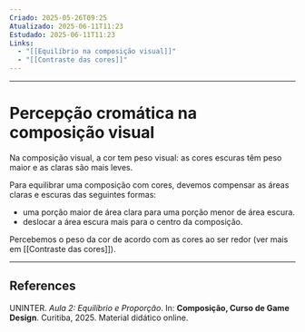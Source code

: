 ```yaml
---
Criado: 2025-05-26T09:25
Atualizado: 2025-06-11T11:23
Estudado: 2025-06-11T11:23
Links:
  - "[[Equilíbrio na composição visual]]"
  - "[[Contraste das cores]]"
---
```

---
# Percepção cromática na composição visual

Na composição visual, a cor tem peso visual: as cores escuras têm peso maior e as claras são mais leves.

Para equilibrar uma composição com cores, devemos compensar as áreas claras e escuras das seguintes formas: 

- uma porção maior de área clara para uma porção menor de área escura.
- deslocar a área escura mais para o centro da composição.

Percebemos o peso da cor de acordo com as cores ao ser redor (ver mais em  [[Contraste das cores]]).

---
## References

UNINTER.  _Aula 2: Equilíbrio e Proporção_. In: **Composição, Curso de Game Design**. Curitiba, 2025. Material didático online.